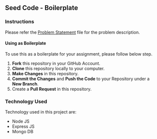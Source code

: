 ## Seed Code - Boilerplate

### Instructions

Please refer the [Problem Statement](./PROBLEM.md) file for the problem description.

#### Using as Boilerplate

To use this as a boilerplate for your assignment, please follow below step.

1. **Fork** this repository in your GitHub Account.
2. **Clone** this repository locally to your computer.
3. **Make Changes** in this repository.
4. **Commit the Changes** and **Push the Code** to your Repository under a **New Branch**.
5. Create a **Pull Request** in this repository.

### Technology Used

Technology used in this project are:

* Node JS
* Express JS
* Mongo DB

